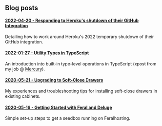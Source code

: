 ## Blog posts

#### [2022-04-20 - Responding to Heroku's shutdown of their GitHub Integration](/posts/heroku-shutdown-github-integration)
Detailing how to work around Heroku's 2022 temporary shutdown of their GitHub integration.

#### [2022-01-27 - Utility Types in TypeScript](/posts/utility-types-in-typescript)
An introduction into built-in type-level operations in TypeScript (xpost from my job @ [Mercury](https://mercury.com)).

#### [2020-05-21 - Upgrading to Soft-Close Drawers](/posts/upgrading-to-soft-close-drawers)
My experiences and troubleshooting tips for installing soft-close drawers in existing cabinets.

#### [2020-05-16 - Getting Started with Feral and Deluge](/posts/getting-started-with-feral-deluge)
Simple set-up steps to get a seedbox running on Feralhosting.